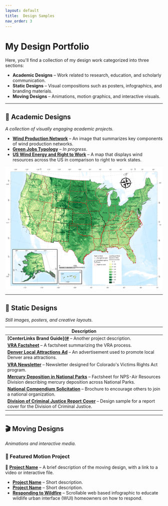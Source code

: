 ```yaml
---
layout: default
title:  Design Samples
nav_order: 3
---
```

# My Design Portfolio  

Here, you'll find a collection of my design work categorized into three sections:  

- **Academic Designs** – Work related to research, education, and scholarly communication.  
- **Static Designs** – Visual compositions such as posters, infographics, and branding materials.  
- **Moving Designs** – Animations, motion graphics, and interactive visuals.  

---

## 📖 Academic Designs  
_A collection of visually engaging academic projects._  

- **[Wind Production Network](content/img/WindProductionNetwork.png)** – An image that summarizes key components of wind production networks.  
- **[Green Jobs Typology](#)** – _In progress_.
- **[US Wind Energy and Right to Work](content/img/RightToWorkUsFinal.png)** – A map that displays wind resources across the US in comparison to right to work states.
<img src="content/img/RightToWorkUsFinal.png" alt="map of the US with wind energy" width="600">

---

## 🎨 Static Designs  
_Still images, posters, and creative layouts._  

| Description |
|------------|
| **[CenterLinks Brand Guide]([#](https://drive.google.com/file/d/1pkbwPKV-sKR2f-7-4CnYJl6mSEUU0bPj/view?usp=drive_link)** – Another project description. |
| **[VRA Factsheet](https://drive.google.com/file/d/1u8rH2V8_RknsW2hUtvUNMDMxyhOu_KKh/view?usp=drive_link)** – A factsheet summarizing the VRA process. |
| **[Denver Local Attractions Ad](https://drive.google.com/file/d/1kPjgnpBrATrbAzqR6UwaA3G1oP8hCp0T/view?usp=drive_link)** – An advertisement used to promote local Denver area attractions. |
| **[VRA Newsletter](https://indd.adobe.com/view/e7a67809-f88b-42ba-be7a-fe2ef0595039)** – Newsletter designed for Colorado's Victims Rights Act program. |
| **[Mercury Deposition in National Parks](https://drive.google.com/file/d/1uHyEy4VeaFYMaHDMrLWuUFmY0y-UE__S/view?usp=drive_link)** – Factsheet for NPS-Air Resources Division describing mercury deposition across National Parks. |
| **[National Compendium Solicitation](https://drive.google.com/file/d/1XOjyv575RvrrwJCwyUdLbRpbpYFXpSFP/view?usp=drive_link)** – Brochure to encourage others to join a national organization. |
| **[Division of Criminal Justice Report Cover](https://drive.google.com/file/d/12VWr9WfAhxI-LNeKZvBVGgGYg6DjLUB6/view?usp=drive_link)** – Design sample for a report cover for the Division of Criminal Justice. |

---

## 🎬 Moving Designs  
_Animations and interactive media._  

### 📌 Featured Motion Project  
🎥 **[Project Name](#)** – A brief description of the moving design, with a link to a video or interactive file.  

- **[Project Name](#)** – Short description.
- **[Project Name](#)** – Short description.   
- **[Responding to Wildfire](https://drive.google.com/file/d/1rT5pmaf4Yfa5VQYMsLiwc2NB9c3Ho931/view?usp=drive_link)** – Scrollable web based infographic to educate wildlife urban interface (WUI) homeowners on how to respond.  

